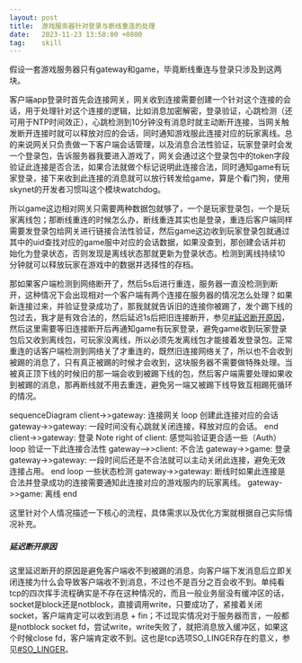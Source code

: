 ```yaml
---
layout: post
title:  游戏服务器针对登录与断线重连的处理
date:   2023-11-23 13:58:00 +0800
tag:    skill
---
```



假设一套游戏服务器只有gateway和game，毕竟断线重连与登录只涉及到这两块。

客户端app登录时首先会连接网关，网关收到连接需要创建一个针对这个连接的会话，用于处理针对这个连接的逻辑，比如消息加密解密，登录验证，心跳检测（还可用于NTP时间效正），心跳检测到10分钟没有消息时就主动断开连接，当网关触发断开连接时就可以释放对应的会话，同时通知游戏服此连接对应的玩家离线。总的来说网关只负责做一下客户端会话管理，以及消息合法性验证，玩家登录时会发一个登录包，告诉服务器我要进入游戏了，网关会通过这个登录包中的token字段验证此连接是否合法，如果合法就做个标记说明此连接合法，同时通知game有玩家登录，接下来收到此连接的消息就可以放行转发给game，算是个看门狗，使用skynet的开发者习惯叫这个模块watchdog。

所以game这边相对网关只需要两种数据包就够了，一个是玩家登录包，一个是玩家离线包；那断线重连的时候怎么办，断线重连其实也是登录，重连后客户端同样需要发登录包给网关进行链接合法性验证，然后game这边收到玩家登录包就通过其中的uid查找对应的game服中对应的会话数据，如果没查到，那创建会话并初始化为登录状态，否则发现是离线状态那就更新为登录状态。检测到离线持续10分钟就可以释放玩家在游戏中的数据并选择性的存档。

那如果客户端检测到网络断开了，然后5s后进行重连，服务器一直没检测到断开，这种情况下会出现相对一个客户端有两个连接在服务器的情况怎么处理？如果新连接过来，并验证登录成功了，那我就就告诉旧的连接你被踢了，发个踢下线的包过去，我才是有效合法的，然后延迟1s后把旧连接断开，参见[#延迟断开原因](#reason.delayed_disconnection)，然后这里需要等旧连接断开后再通知game有玩家登录，避免game收到玩家登录包后又收到离线包，可玩家没离线，所以必须先发离线包才能接着发登录包。正常重连的话客户端检测到网络关了才重连的，既然旧连接网络关了，所以也不会收到被踢的消息了，只有真正被踢的时候才会收到，这块服务器不需要做特殊处理。当被真正顶下线的时候旧的那一端会收到被踢下线的包，然后客户端需要处理如果收到被踢的消息，那再断线就不用去重连，避免另一端又被踢下线导致互相踢死循环的情况。

<div class="mermaid">
sequenceDiagram
    client->>gateway: 连接网关
    loop 创建此连接对应的会话
        gateway->>gateway: 一段时间没有心跳就关闭连接，释放对应的会话。
    end
    client->>gateway: 登录
    Note right of client: 感觉叫验证更合适一些（Auth）
    loop 验证一下此连接合法性
        gateway-->>client: 不合法
        gateway->>game: 登录
        gateway->>gateway: 一段时间后还是不合法就可以主动关闭此连接，避免无效连接占用。
    end
    loop 一些状态检测
        gateway->>gateway: 断线时如果此连接是合法并登录成功的连接需要通知此连接对应的游戏服内的玩家离线。
        gateway->>game: 离线
    end
</div>

这里针对个人情况描述一下核心的流程，具体需求以及优化方案就根据自己实际情况补充。

<a id="reason.delayed_disconnection"></a>
##### 延迟断开原因

这里延迟断开的原因是避免客户端收不到被踢的消息，向客户端下发消息后立即关闭连接为什么会导致客户端收不到消息，不过也不是百分之百会收不到。单纯看tcp的四次挥手流程确实是不存在这种情况的，而且一般业务层没有缓冲区的话，socket是block还是notblock，直接调用write，只要成功了，紧接着关闭socket，客户端肯定可以收到消息 + fin；不过现实情况对于服务器而言，一般都是notblock socket fd，尝试write，write失败了，就把消息放入缓冲区，如果这个时候close fd，客户端肯定收不到。这也是tcp选项SO_LINGER存在的意义，参见[#SO_LINGER](https://breezetemple.github.io/2019/07/04/tcp-option-SO-LINGER/)。
